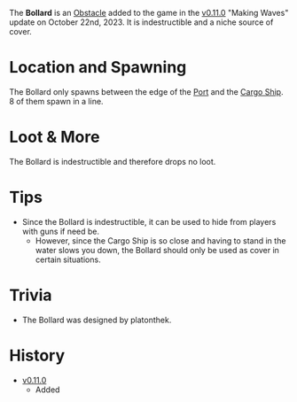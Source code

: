 The **Bollard** is an [Obstacle](/obstacles) added to the game in the [v0.11.0](https://github.com/HasangerGames/suroi/releases/tag/v0.11.0) "Making Waves" update on October 22nd, 2023. It is indestructible and a niche source of cover.

# Location and Spawning

The Bollard only spawns between the edge of the [Port](/buildings/port) and the [Cargo Ship](/buildings/ship). 8 of them spawn in a line.

# Loot & More

The Bollard is indestructible and therefore drops no loot.

# Tips

- Since the Bollard is indestructible, it can be used to hide from players with guns if need be.
  - However, since the Cargo Ship is so close and having to stand in the water slows you down, the Bollard should only be used as cover in certain situations.

# Trivia

- The Bollard was designed by platonthek.

# History

- [v0.11.0](https://github.com/HasangerGames/suroi/releases/tag/v0.11.0)
  - Added
